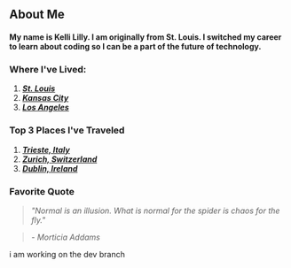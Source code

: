 ## **About Me**

#### My name is Kelli Lilly. I am originally from St. Louis. I switched my career to learn about coding so I can be a part of the future of technology. 


### **Where I've Lived**:

1. [**_St. Louis_**](https://upload.wikimedia.org/wikipedia/commons/d/de/St_Louis_night_expblend.jpg) 
2. [**_Kansas City_**](https://npr.brightspotcdn.com/dims4/default/b5d056e/2147483647/strip/true/crop/1600x840+0+0/resize/1200x630!/quality/90/?url=http%3A%2F%2Fnpr-brightspot.s3.amazonaws.com%2F24%2F32%2Fc7d654ec4049ab6f25a1bfc6bee1%2Fballoon-blow-250-2.jpg)
3. [**_Los Angeles_**](https://a.travel-assets.com/findyours-php/viewfinder/images/res70/475000/475457-Los-Angeles.jpg)

### **Top 3 Places I've Traveled**
1. [**_Trieste, Italy_**](https://www.mywanderlust.pl/wp-content/uploads/2022/08/things-to-do-in-trieste-italy-148.jpg)
2. [**_Zurich, Switzerland_**](https://cdn.britannica.com/44/102444-050-7260C54D/Zurich-Switzerland.jpg)
3. [**_Dublin, Ireland_**](https://content.r9cdn.net/rimg/dimg/43/32/a04a5913-city-7362-163d136d1df.jpg?width=1366&height=768&xhint=3244&yhint=1542&crop=true)

### **Favorite Quote**
> _"Normal is an illusion. What is normal for the spider is chaos for the fly."_

> _- Morticia Addams_

i am working on the dev branch